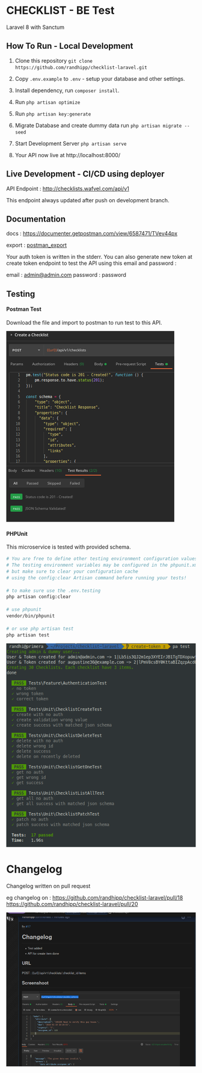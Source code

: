 # CHECKLIST - BE Test

Laravel 8 with Sanctum
## How To Run - Local Development

1. Clone this repository 
   `git clone https://github.com/randhipp/checklist-laravel.git`


2. Copy `.env.example` to `.env` - setup your database and other settings.


3. Install dependency, run `composer install`.


4. Run `php artisan optimize`


5. Run `php artisan key:generate`


6. Migrate Database and create dummy data run `php artisan migrate --seed`

7. Start Development Server `php artisan serve`

8. Your API now live at http://localhost:8000/ 

## Live Development - CI/CD using deployer

API Endpoint : 
http://checklists.wafvel.com/api/v1

This endpoint always updated after push on development branch.
## Documentation 
docs : 
https://documenter.getpostman.com/view/6587471/TVev44px

export : 
[postman_export](./storage/checklist.postman_collection.json) 

Your auth token is written in the stderr. You can also generate new token at create token endpoint to test the API using this email and password :

email : admin@admin.com
password : password

## Testing

#### Postman Test

Download the file and import to postman to run test to this API.

![test.jpg](./storage/git-images/9a18ba6d9946b8c5e6066e8564cff5ad.png)

#### PHPUnit

This microservice is tested with provided schema.

```bash
# You are free to define other testing environment configuration values as necessary. 
# The testing environment variables may be configured in the phpunit.xml file, 
# but make sure to clear your configuration cache 
# using the config:clear Artisan command before running your tests!

# to make sure use the .env.testing
php artisan config:clear

# use phpunit
vendor/bin/phpunit 

# or use php artisan test
php artisan test 
```

![test.jpg](./storage/git-images/2ddaa9c01712876173d81b03d17a39b9.png)


# Changelog

Changelog written on pull request

eg changelog on : 
https://github.com/randhipp/checklist-laravel/pull/18
https://github.com/randhipp/checklist-laravel/pull/20

![changelog.png](./storage/git-images/changelog.png)

